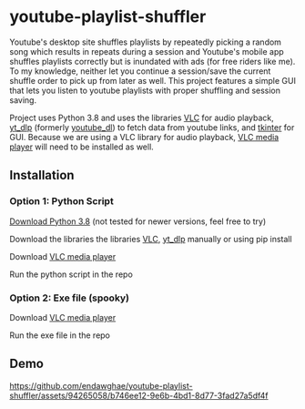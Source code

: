 # youtube-playlist-shuffler
Youtube's desktop site shuffles playlists by repeatedly picking a random song which results in repeats during a session and Youtube's mobile app shuffles playlists correctly but is inundated with ads (for free riders like me). 
To my knowledge, neither let you continue a session/save the current shuffle order to pick up from later as well.
This project features a simple GUI that lets you listen to youtube playlists with proper shuffling and session saving.

Project uses Python 3.8 and uses the libraries [VLC](https://wiki.videolan.org/Python_bindings/) for audio playback, [yt_dlp](https://github.com/yt-dlp/yt-dlp) (formerly [youtube_dl](https://github.com/ytdl-org/youtube-dl)) to fetch data from youtube links, and [tkinter](https://docs.python.org/3/library/tkinter.html) for GUI.
Because we are using a VLC library for audio playback, [VLC media player](https://www.videolan.org/) will need to be installed as well.


## Installation
### Option 1: Python Script
[Download Python 3.8](https://www.python.org/downloads/) (not tested for newer versions, feel free to try)

Download the libraries the libraries [VLC](https://wiki.videolan.org/Python_bindings/), [yt_dlp](https://github.com/yt-dlp/yt-dlp) manually or using pip install

Download [VLC media player](https://www.videolan.org/)

Run the python script in the repo

### Option 2: Exe file (spooky)

Download [VLC media player](https://www.videolan.org/)

Run the exe file in the repo

## Demo
https://github.com/endawghae/youtube-playlist-shuffler/assets/94265058/b746ee12-9e6b-4bd1-8d77-3fad27a5df4f

